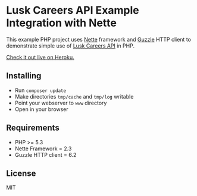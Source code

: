 # Lusk Careers API Example Integration with Nette

This example PHP project uses [Nette](http://nette.org/) framework and
[Guzzle](http://docs.guzzlephp.org/en/latest/) HTTP client to demonstrate
simple use of [Lusk Careers API](http://docs.lusk.apiary.io) in PHP.

[Check it out live on Heroku.](https://lusk-careers-api-nette.herokuapp.com/)

## Installing

 - Run `composer update`
 - Make directories `tmp/cache` and `tmp/log` writable
 - Point your webserver to `www` directory
 - Open in your browser

## Requirements

- PHP >= 5.3
- Nette Framework = 2.3
- Guzzle HTTP client = 6.2

## License

MIT
